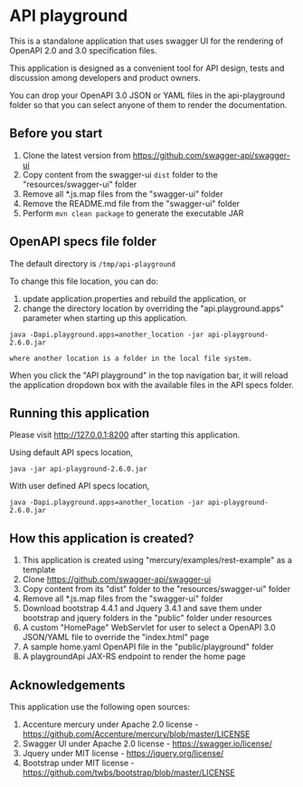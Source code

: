 # API playground

This is a standalone application that uses swagger UI for the rendering of OpenAPI 2.0 and 3.0 specification files.

This application is designed as a convenient tool for API design, tests and discussion among developers and 
product owners.

You can drop your OpenAPI 3.0 JSON or YAML files in the api-playground folder so that you can select anyone
of them to render the documentation.

## Before you start

1. Clone the latest version from https://github.com/swagger-api/swagger-ui
2. Copy content from the swagger-ui `dist` folder to the "resources/swagger-ui" folder
3. Remove all *.js.map files from the "swagger-ui" folder
4. Remove the README.md file from the "swagger-ui" folder
5. Perform `mvn clean package` to generate the executable JAR

## OpenAPI specs file folder

The default directory is `/tmp/api-playground`

To change this file location, you can do:
1. update application.properties and rebuild the application, or
2. change the directory location by overriding the "api.playground.apps" parameter when starting up this 
application.

```
java -Dapi.playground.apps=another_location -jar api-playground-2.6.0.jar

where another location is a folder in the local file system.
```

When you click the "API playground" in the top navigation bar, it will reload the application dropdown box with the 
available files in the API specs folder.


## Running this application

Please visit http://127.0.0.1:8200 after starting this application.

Using default API specs location,
```
java -jar api-playground-2.6.0.jar
```

With user defined API specs location,
```
java -Dapi.playground.apps=another_location -jar api-playground-2.6.0.jar
```

## How this application is created?

1. This application is created using "mercury/examples/rest-example" as a template
2. Clone https://github.com/swagger-api/swagger-ui
3. Copy content from its "dist" folder to the "resources/swagger-ui" folder
4. Remove all *.js.map files from the "swagger-ui" folder
5. Download bootstrap 4.4.1 and Jquery 3.4.1 and save them under bootstrap and jquery folders in the "public" 
   folder under resources
6. A custom "HomePage" WebServlet for user to select a OpenAPI 3.0 JSON/YAML file to override the "index.html" page
7. A sample home.yaml OpenAPI file in the "public/playground" folder
8. A playgroundApi JAX-RS endpoint to render the home page

## Acknowledgements

This application use the following open sources:
1. Accenture mercury under Apache 2.0 license - https://github.com/Accenture/mercury/blob/master/LICENSE
2. Swagger UI under Apache 2.0 license - https://swagger.io/license/
3. Jquery under MIT license - https://jquery.org/license/
4. Bootstrap under MIT license - https://github.com/twbs/bootstrap/blob/master/LICENSE
